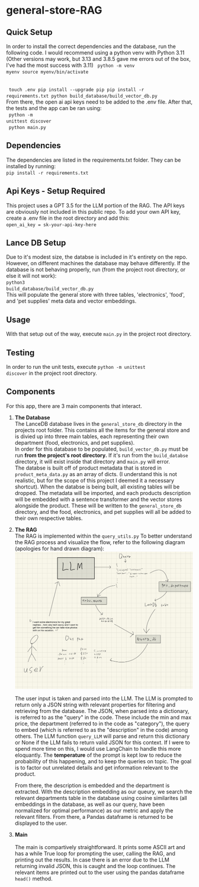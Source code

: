 # general-store-RAG

## Quick Setup
In order to install the correct dependencies and the database, run the following code. I would recommend using a python venv with Python 3.11 (Other versions may work, but 3.13 and 3.8.5 gave me errors out of the box, I've had the most success with 3.11)
<code>
python -m venv myenv
source myenv/bin/activate
</code>

<br><code>
touch .env
pip install --upgrade pip
pip install -r requirements.txt 
python build_database/build_vector_db.py
</code> <br>
From there, the open ai api keys need to be added to the .env file.
After that, the tests and the app can be ran using:<br>
<code> python -m unittest discover 
<br> python main.py
</code>

## Dependencies
The dependencies are listed in the requirements.txt folder. They can be installed by running: <br> 
<code>pip install -r requirements.txt
</code>

## Api Keys - Setup Required
This project uses a GPT 3.5 for the LLM portion of the RAG. The API keys are obviously not included in this public repo. To add your own API key, create a .env file in the root directory and add this: <br>
<code>open_ai_key = sk-your-api-key-here
</code>

## Lance DB Setup
Due to it's modest size, the databse is included in it's entirety on the repo. However, on different machines the database may behave differently. If the database is not behaving properly, run (from the project root directory, or else it will not work): <br>
<code>python3 build_database/build_vector_db.py
</code> <br>
This will populate the general store with three tables, 'electronics', 'food', and 'pet supplies' meta data and vector embeddings.

## Usage
With that setup out of the way, execute <code>main.py</code> in the project root directory.

## Testing
In order to run the unit tests, execute <code>python -m unittest discover</code> in the project root directory.

## Components 
For this app, there are 3 main components that interact.
<ol>
<strong><li>  The Database  </strong><br>
The LanceDB database lives in the <code>general_store_db</code> directory in the projects root folder. This contains all the items for the general store and is divied up into three main tables, each representing their own department (food, electronics, and pet supplies). <br>
In order for this database to be populated, <code>build_vector_db.py</code> must be run <strong>from the project's root directory.</strong> If it's run from the <code>build_databse</code> directory, it will exist inside that directory and <code>main.py</code> will error. 
<br>
The databse is built off of product metadata that is stored in <code>product_meta_data.py</code> as an array of dicts. (I understand this is not realistic, but for the scope of this project I deemed it a necessary shortcut). When the databse is being built, all existing tables will be dropped. The metadata will be imported, and each products description will be embedded with a sentence transformer and the vector stores alongside the product. These will be written to the <code>general_store_db</code> directory, and the food, electronics, and pet supplies will all be added to their own respective tables.
</li>

<strong><li>The RAG</strong><br>
The RAG is implemented within the <code>query_utils.py</code>
To better understand the RAG process and visualize the flow, refer to the following diagram (apologies for hand drawn diagram):<br>
<img src="RAG_diagram.jpg" alt="RAG Diagram" width="500">

The user input is taken and parsed into the LLM. The LLM is prompted to return only a JSON string with relevant properties for filtering and retrieving from the database. The JSON, when parsed into a dictionary, is referred to as the "query" in the code. These include the min and max price, the department (referred to in the code as "category"), the query to embed (which is referred to as the "description" in the code) among others. The LLM function <code>query_LLM</code> will parse and return this dictionary or None if the LLM fails to return valid JSON for this context. If I were to spend more time on this, I would use LangChain to handle this more eloquantly. The <strong>temperature</strong> of the prompt is kept low to reduce the probability of this happening, and to keep the queries on topic. The goal is to factor out unrelated details and get information relevant to the product. 

From there, the description is embedded and the department is extracted. With the description embedding as our queury, we search the relevant departments table in the database using cosine similarites (all embeddings in the database, as well as our query, have been normalized for optimal performance) as our metric and apply the relevant filters. From there, a Pandas dataframe is returned to be displayed to the user. 
</li>

<strong><li>Main</li></strong> <br> The main is compartively straightforward. It prints some ASCII art and has a while True loop for prompting the user, calling the RAG, and printing out the results. In case there is an error due to the LLM returning invalid JSON, this is caught and the loop continues. The relevant items are printed out to the user using the pandas dataframe <code>head()</code> method.
</ol>
